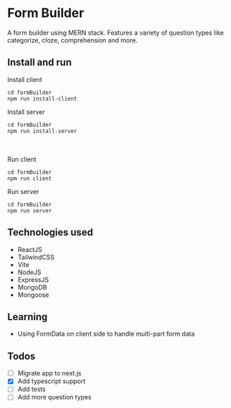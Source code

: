 # Form Builder

A form builder using MERN stack. Features a variety of question types like categorize, cloze, comprehension and more.

## Install and run
Install client
```
cd formBuilder
npm run install-client
```
Install server
```
cd formBuilder
npm run install-server
```
<br/><br/>
Run client
```
cd formBuilder
npm run client
```
Run server
```
cd formBuilder
npm run server
```

## Technologies used
- ReactJS
- TailwindCSS
- Vite
- NodeJS
- ExpressJS
- MongoDB
- Mongoose

## Learning
- Using FormData on client side to handle multi-part form data

## Todos
- [ ] Migrate app to next.js
- [x] Add typescript support
- [ ] Add tests
- [ ] Add more question types